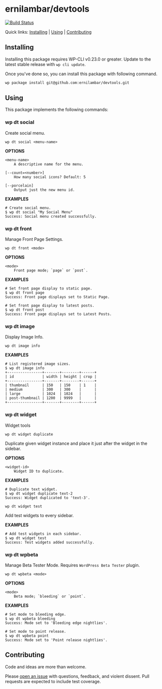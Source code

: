 ernilambar/devtools
===================

[![Build Status](https://travis-ci.org/ernilambar/devtools.svg?branch=master)](https://travis-ci.org/ernilambar/devtools)

Quick links: [Installing](#installing) | [Using](#using) | [Contributing](#contributing)

## Installing

Installing this package requires WP-CLI v0.23.0 or greater. Update to the latest stable release with `wp cli update`.

Once you've done so, you can install this package with following command.

```bash
wp package install git@github.com:ernilambar/devtools.git
```

## Using
This package implements the following commands:

### wp dt social
Create social menu.

~~~
wp dt social <menu-name>
~~~

**OPTIONS**

	<menu-name>
		A descriptive name for the menu.

	[--count=<number>]
		How many social icons? Default: 5

	[--porcelain]
		Output just the new menu id.

**EXAMPLES**

~~~
# Create social menu.
$ wp dt social "My Social Menu"
Success: Social menu created successfully.
~~~

### wp dt front
Manage Front Page Settings.

~~~
wp dt front <mode>
~~~

**OPTIONS**

	<mode>
		Front page mode; `page` or `post`.

**EXAMPLES**

~~~
# Set front page display to static page.
$ wp dt front page
Success: Front page displays set to Static Page.

# Set front page display to latest posts.
$ wp dt front post
Success: Front page displays set to Latest Posts.
~~~

### wp dt image
Display Image Info.

~~~
wp dt image info
~~~

**EXAMPLES**

~~~
# List registered image sizes.
$ wp dt image info
+----------------+-------+--------+------+
| id             | width | height | crop |
+----------------+-------+--------+------+
| thumbnail      | 150   | 150    | 1    |
| medium         | 300   | 300    |      |
| large          | 1024  | 1024   |      |
| post-thumbnail | 1200  | 9999   |      |
+----------------+-------+--------+------+
~~~

### wp dt widget
Widget tools

~~~
wp dt widget duplicate
~~~

Duplicate given widget instance and place it just after the widget in the sidebar.

**OPTIONS**

	<widget-id>
		Widget ID to duplicate.

**EXAMPLES**

~~~
# Duplicate text widget.
$ wp dt widget duplicate text-2
Success: Widget duplicated to 'text-3'.
~~~

~~~
wp dt widget test
~~~

Add test widgets to every sidebar.

**EXAMPLES**

~~~
# Add test widgets in each sidebar.
$ wp dt widget test
Success: Test widgets added successfully.
~~~

### wp dt wpbeta
Manage Beta Tester Mode. Requires `WordPress Beta Tester` plugin.

~~~
wp dt wpbeta <mode>
~~~

**OPTIONS**

	<mode>
		Beta mode; `bleeding` or `point`.

**EXAMPLES**

~~~
# Set mode to bleeding edge.
$ wp dt wpbeta bleeding
Success: Mode set to 'Bleeding edge nightlies'.

# Set mode to point release.
$ wp dt wpbeta point
Success: Mode set to 'Point release nightlies'.
~~~

## Contributing

Code and ideas are more than welcome.

Please [open an issue](https://github.com/ernilambar/devtools/issues) with questions, feedback, and violent dissent. Pull requests are expected to include test coverage.
